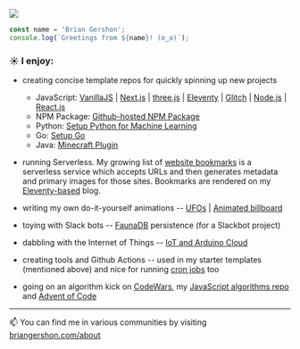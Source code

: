 <p>
    <a href="https://unsplash.com/@krisroller?utm_source=unsplash&amp;utm_medium=referral&amp;utm_content=creditCopyText"><img src="https://images.unsplash.com/photo-1468276311594-df7cb65d8df6?ixlib=rb-1.2.1&ixid=eyJhcHBfaWQiOjM4MDM3fQ&w=854&h=120&fit=crop&mask=corners&&corner-radius=20,20,0,0&txt=Photo%20by%20Kristopher%20Roller.&txt-size=14&txt-pad=6&txt-align=bottom,right&txt-color=FFF&txt-font=sans-serif&fp-x=.825&fp-y=.35" /></a>
</p>

```JavaScript
const name = 'Brian Gershon';
console.log(`Greetings from ${name}! (ʘ‿ʘ)`);
```

### ☀️ I enjoy:

- creating concise template repos for quickly spinning up new projects
    - JavaScript: [VanillaJS](https://github.com/briangershon/vanilla-js-minimal) | [Next.js](https://github.com/briangershon/nextjs-starter) | [three.js](https://github.com/briangershon/threejs-minimal) | [Eleventy](https://github.com/briangershon/eleventy-minimal) | [Glitch](https://github.com/briangershon/glitch-minimal) | [Node.js](https://github.com/briangershon/nodejs-minimal) | [React.js](https://github.com/briangershon/react-minimal)
    - NPM Package: [Github-hosted NPM Package](https://github.com/briangershon/npm-package-minimal)
    - Python: [Setup Python for Machine Learning](https://github.com/briangershon/setup-python-for-machine-learning)
    - Go: [Setup Go](https://github.com/briangershon/setup-go)
    - Java: [Minecraft Plugin](https://github.com/briangershon/minecraft-plugin)

- running Serverless. My growing list of [website bookmarks](https://www.briangershon.com/bookmarks/) is a serverless service which accepts URLs and then generates metadata and primary images for those sites. Bookmarks are rendered on my [Eleventy-based](https://www.briangershon.com/blog/choose-your-own-adventure-with-eleventy/) blog.

- writing my own do-it-yourself animations -- [UFOs](https://briangershon.github.io/ufo/) | [Animated billboard](https://marbles.briangershon.com/)

- toying with Slack bots -- [FaunaDB](https://github.com/briangershon/team-rotation-faunadb) persistence (for a Slackbot project)

- dabbling with the Internet of Things -- [IoT and Arduino Cloud](https://www.briangershon.com/blog/arduino-iot-explore-kit-getting-started-air-quality-sunrise-sunset/)

- creating tools and Github Actions -- used in my starter templates (mentioned above) and nice for running [cron jobs](https://github.com/briangershon/github-actions-cron) too

- going on an algorithm kick on [CodeWars](https://www.codewars.com/users/briangershon), my [JavaScript algorithms repo](https://github.com/briangershon/algorithms-in-javascript) and [Advent of Code](https://adventofcode.com/)

---

📫 You can find me in various communities by visiting [briangershon.com/about](https://www.briangershon.com/about/)
